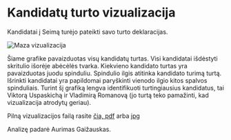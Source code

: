 Kandidatų turto vizualizacija
==================================

Kandidatai į Seimą turėjo pateikti savo turto deklaracijas. 

![Maza vizualizacija](https://github.com/vzemlys/psdatadive12/raw/master/Turtas/turtinis_kandidatu_pasiskirstymas.jpg)


Šiame grafike pavaizduotas visų kandidatų turtas. Visi kandidatai išdėstyti skritulio
išorėje abėcėlės tvarka. Kiekvieno kandidato turtas yra pavaizduotas juodu
spinduliu. Spindulio ilgis atitinka kandidato turimą turtą. Išrinkti kandidatai
yra papildomai paryškinti vienodo ilgio kitos spalvos spinduliais.  Turint  šį
grafiką lengva identifikuoti turtingiausius kandidatus, tai Viktorą Uspaskichą
ir Vladimirą Romanovą (jo turtą teko pamažinti, kad vizualizacija atrodytų
geriau).

Pilną vizualizacijos failą rasite
[čia,
pdf](https://github.com/vzemlys/psdatadive12/raw/master/Turtas/turtinis_kandidatu_pasiskirstymas.pdf)
arba 
[jpg](https://github.com/vzemlys/psdatadive12/raw/master/Turtas/turtinis_kandidatu_pasiskirstymas-didelis.jpg)



Analizę padarė Aurimas Gaižauskas.
